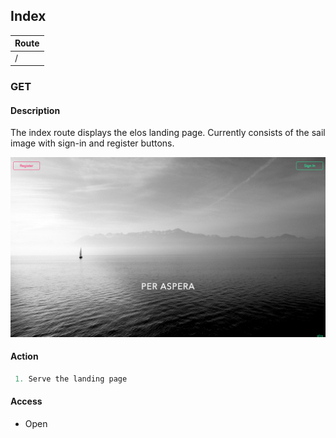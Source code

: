 Index
-----

| Route    |
| -------- |
| /        |

### GET

#### Description
The index route displays the elos landing page. Currently consists of the sail image with sign-in and register buttons.

![Image of Index](/http/app/img/index.png)

#### Action
``` c
 1. Serve the landing page
```

#### Access
 * Open
